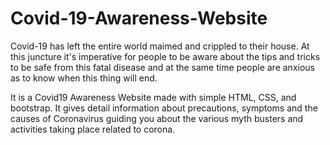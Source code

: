 # Covid-19-Awareness-Website 

Covid-19 has left the entire world maimed and crippled to their house. At this juncture it's imperative for people to be aware about the tips and tricks to be safe from this fatal disease and at the same time people are anxious as to know when this thing will end.

It is a Covid19 Awareness Website made with simple HTML, CSS, and bootstrap. It gives detail information about precautions, symptoms and the causes of Coronavirus guiding you about the various myth busters and activities taking place related to corona. 
